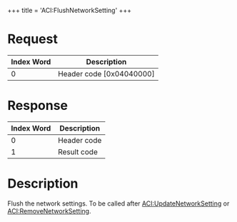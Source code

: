 +++
title = 'ACI:FlushNetworkSetting'
+++

# Request

| Index Word | Description                |
|------------|----------------------------|
| 0          | Header code \[0x04040000\] |

# Response

| Index Word | Description |
|------------|-------------|
| 0          | Header code |
| 1          | Result code |

# Description

Flush the network settings. To be called after
[ACI:UpdateNetworkSetting](ACI:UpdateNetworkSetting "wikilink") or
[ACI:RemoveNetworkSetting](ACI:RemoveNetworkSetting "wikilink").